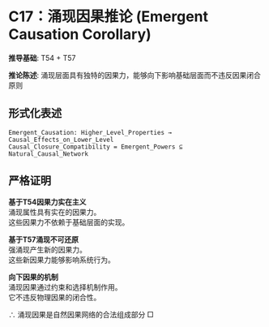# C17：涌现因果推论 (Emergent Causation Corollary)  

**推导基础**: T54 + T57  

**推论陈述**: 涌现层面具有独特的因果力，能够向下影响基础层面而不违反因果闭合原则  

## 形式化表述  
```  
Emergent_Causation: Higher_Level_Properties → Causal_Effects_on_Lower_Level  
Causal_Closure_Compatibility = Emergent_Powers ⊆ Natural_Causal_Network  
```  

## 严格证明  

**基于T54因果力实在主义**  
涌现属性具有实在的因果力。  
这些因果力不依赖于基础层面的实现。  

**基于T57涌现不可还原**  
强涌现产生新的因果力。  
这些新因果力能够影响系统行为。  

**向下因果的机制**  
涌现因果通过约束和选择机制作用。  
它不违反物理因果的闭合性。  

∴ 涌现因果是自然因果网络的合法组成部分 □  